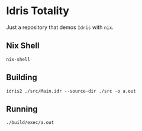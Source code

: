 # Idris Totality

Just a repository that demos `Idris` with `nix`.

## Nix Shell

```shell
nix-shell
```

## Building

```shell
idris2 ./src/Main.idr --source-dir ./src -o a.out
```

## Running

```shell
./build/exec/a.out
```